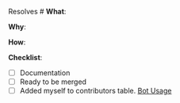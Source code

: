 <!--
Thanks for your interest in the project. Bugs filed and PRs submitted are appreciated!

Please make sure that you are familiar with and follow the [Code of Conduct](https://allcontributors.org/docs/en/project/code-of-conduct) for this project.

Also, please make sure you're familiar with and follow the instructions in the
[contributing guidelines](https://github.com/all-contributors/all-contributors/blob/master/CONTRIBUTING.md) (found in the CONTRIBUTING.md file).

If you're new to contributing to open source projects, you might find this free
video course helpful: http://kcd.im/pull-request

Please fill out the information below to expedite the review and (hopefully)
merge of your pull request!
-->

<!-- What changes are being made? (What feature/bug is being fixed here?)

e.g. Fixes #0

Check this [list](https://help.github.com/en/articles/closing-issues-using-keywords) of valid keywords.
 -->
 
 Resolves #
**What**:

<!-- Why are these changes necessary? -->
**Why**:

<!-- How were these changes implemented? -->
**How**:

<!-- Have you done all of these things?  -->
**Checklist**:
<!-- add "N/A" to the end of each line that's irrelevant to your changes -->
<!-- to check an item, place an "x" in the box like so: "- [x] Documentation" -->
- [ ] Documentation
- [ ] Ready to be merged <!-- In your opinion, is this ready to be merged as soon as it's reviewed? -->
- [ ] Added myself to contributors table. <!-- this is optional, see the contributing guidelines for instructions -->
[Bot Usage](https://allcontributors.org/docs/en/bot/installation#4-update-your-contributing-documentation)

<!-- feel free to add additional comments -->
